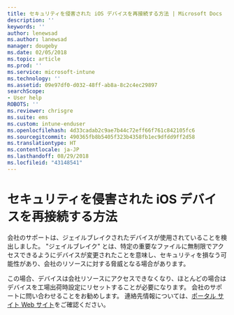 ```yaml
---
title: セキュリティを侵害された iOS デバイスを再接続する方法 | Microsoft Docs
description: ''
keywords: ''
author: lenewsad
ms.author: lanewsad
manager: dougeby
ms.date: 02/05/2018
ms.topic: article
ms.prod: ''
ms.service: microsoft-intune
ms.technology: ''
ms.assetid: 09e97df0-d032-48ff-ab8a-8c2c4ec29897
searchScope:
- User help
ROBOTS: ''
ms.reviewer: chrisgre
ms.suite: ems
ms.custom: intune-enduser
ms.openlocfilehash: 4d33cadab2c9ae7b44c72eff66f761c842105fc6
ms.sourcegitcommit: 490365fb8b5405f323b4358fb1ec9dfdd9ff2d58
ms.translationtype: HT
ms.contentlocale: ja-JP
ms.lasthandoff: 08/29/2018
ms.locfileid: "43148541"
---
```

# <a name="how-to-reconnect-a-compromised-ios-device"></a>セキュリティを侵害された iOS デバイスを再接続する方法

会社のサポートは、ジェイルブレイクされたデバイスが使用されていることを検出しました。 "ジェイルブレイク" とは、特定の重要なファイルに無制限でアクセスできるようにデバイスが変更されたことを意味し、セキュリティを損なう可能性があり、会社のリソースに対する脅威となる場合があります。 

この場合、デバイスは会社リソースにアクセスできなくなり、ほとんどの場合はデバイスを工場出荷時設定にリセットすることが必要になります。 会社のサポートに問い合わせることをお勧めします。 連絡先情報については、[ポータル サイト Web サイト](https://go.microsoft.com/fwlink/?linkid=2010980)をご確認ください。
